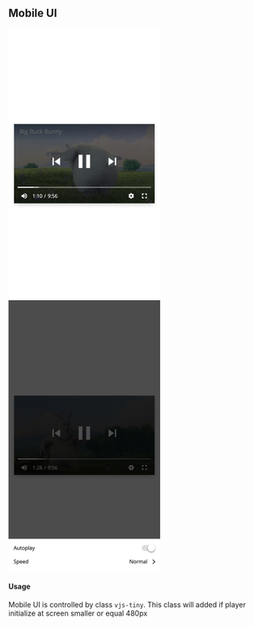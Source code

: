 ## Mobile UI

<img src="../screenshot/mobileui.control.png" width="300px">
<img src="../screenshot/mobileui.setting.png" width="300px">

#### Usage

Mobile UI is controlled by class `vjs-tiny`.
This class will added if player initialize at screen smaller or equal 480px
